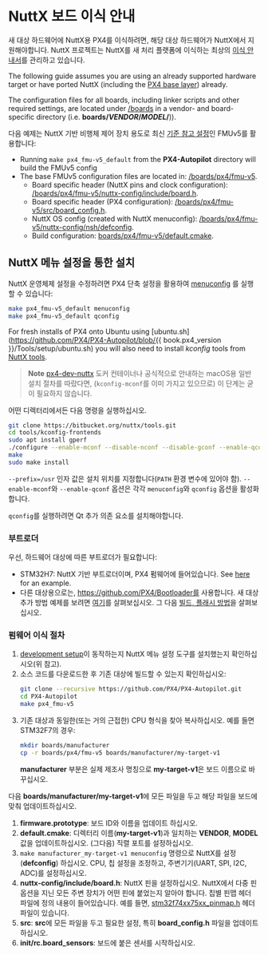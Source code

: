 # NuttX 보드 이식 안내

새 대상 하드웨어에 NuttX용 PX4를 이식하려면, 해당 대상 하드웨어가 NuttX에서 지원해야합니다. NuttX 프로젝트는 NuttX를 새 처리 플랫폼에 이식하는 최상의 [이식 안내서](https://cwiki.apache.org/confluence/display/NUTTX/Porting+Guide)를 관리하고 있습니다.

The following guide assumes you are using an already supported hardware target or have ported NuttX (including the [PX4 base layer](https://github.com/PX4/PX4-Autopilot/tree/master/platforms/nuttx/src/px4)) already.

The configuration files for all boards, including linker scripts and other required settings, are located under [/boards](https://github.com/PX4/PX4-Autopilot/tree/master/boards/) in a vendor- and board-specific directory (i.e. **boards/_VENDOR_/_MODEL_/**)).

다음 예제는 NuttX 기반 비행체 제어 장치 용도로 최신 [기준 참고 설정](../hardware/reference_design.md)인 FMUv5를 활용합니다:
* Running `make px4_fmu-v5_default` from the **PX4-Autopilot** directory will build the FMUv5 config
* The base FMUv5 configuration files are located in: [/boards/px4/fmu-v5](https://github.com/PX4/PX4-Autopilot/tree/master/boards/px4/fmu-v5).
  * Board specific header (NuttX pins and clock configuration): [/boards/px4/fmu-v5/nuttx-config/include/board.h](https://github.com/PX4/PX4-Autopilot/blob/master/boards/px4/fmu-v5/nuttx-config/include/board.h).
  * Board specific header (PX4 configuration): [/boards/px4/fmu-v5/src/board_config.h](https://github.com/PX4/PX4-Autopilot/blob/master/boards/px4/fmu-v5/src/board_config.h).
  * NuttX OS config (created with NuttX menuconfig): [/boards/px4/fmu-v5/nuttx-config/nsh/defconfig](https://github.com/PX4/PX4-Autopilot/blob/master/boards/px4/fmu-v5/nuttx-config/nsh/defconfig).
  * Build configuration: [boards/px4/fmu-v5/default.cmake](https://github.com/PX4/PX4-Autopilot/blob/master/boards/px4/fmu-v5/default.cmake).

## NuttX 메뉴 설정을 통한 설치

NuttX 운영체제 설정을 수정하려면 PX4 단축 설정을 활용하여 [menuconfig](https://bitbucket.org/nuttx/nuttx) 를 실행할 수 있습니다:
```sh
make px4_fmu-v5_default menuconfig
make px4_fmu-v5_default qconfig
```

For fresh installs of PX4 onto Ubuntu using [ubuntu.sh](https://github.com/PX4/PX4-Autopilot/blob/{{ book.px4_version }}/Tools/setup/ubuntu.sh) you will also need to install *kconfig* tools from [NuttX tools](https://bitbucket.org/nuttx/tools/src/master/).

> **Note** [px4-dev-nuttx](https://hub.docker.com/r/px4io/px4-dev-nuttx/) 도커 컨테이너나 공식적으로 안내하는 macOS용 일반 설치 절차를 따랐다면, (`kconfig-mconf`를 이미 가지고 있으므로) 이 단계는 굳이 필요하지 않습니다.

어떤 디렉터리에서든 다음 명령을 실행하십시오.
```sh
git clone https://bitbucket.org/nuttx/tools.git
cd tools/kconfig-frontends
sudo apt install gperf
./configure --enable-mconf --disable-nconf --disable-gconf --enable-qconf --prefix=/usr
make
sudo make install
```

`--prefix=/usr` 인자 값은 설치 위치를 지정합니다(`PATH` 환경 변수에 있어야 함). `--enable-mconf`와 `--enable-qconf` 옵션은 각각 `menuconfig`와 `qconfig` 옵션을 활성화합니다.

`qconfig`를 실행하려면 Qt 추가 의존 요소를 설치해야합니다.

### 부트로더

우선, 하드웨어 대상에 따른 부트로더가 필요합니다:
- STM32H7: NuttX 기반 부트로더이며, PX4 펌웨어에 들어있습니다. See [here](https://github.com/PX4/PX4-Autopilot/tree/master/boards/holybro/durandal-v1/nuttx-config/bootloader) for an example.
- 다른 대상용으로는, https://github.com/PX4/Bootloader를 사용합니다. 새 대상 추가 방법 예제를 보려면 [여기](https://github.com/PX4/Bootloader/pull/155/files)를 살펴보십시오. 그 다음 [빌드, 플래시 방법](../software_update/stm32_bootloader.md)을 살펴보십시오.

### 펌웨어 이식 절차

1. [development setup](../setup/dev_env.md)이 동작하는지 NuttX 메뉴 설정 도구를 설치했는지 확인하십시오(위 참고).
1. 소스 코드를 다운로드한 후 기존 대상에 빌드할 수 있는지 확인하십시오:
   ```bash
   git clone --recursive https://github.com/PX4/PX4-Autopilot.git
   cd PX4-Autopilot
   make px4_fmu-v5
   ```
1. 기존 대상과 동일한(또는 거의 근접한) CPU 형식을 찾아 복사하십시오. 예를 들면 STM32F7의 경우:
   ```bash
   mkdir boards/manufacturer
   cp -r boards/px4/fmu-v5 boards/manufacturer/my-target-v1
   ```
   **manufacturer** 부분은 실제 제조사 명칭으로 **my-target-v1**은 보드 이름으로 바꾸십시오.

다음 **boards/manufacturer/my-target-v1**에 모든 파일을 두고 해당 파일을 보드에 맞춰 업데이트하십시오.
1. **firmware.prototype**: 보드 ID와 이름을 업데이트 하십시오.
1. **default.cmake**: 디렉터리 이름(**my-target-v1**)과 일치하는 **VENDOR**, **MODEL** 값을 업데이트하십시오. (그다음) 직렬 포트를 설정하십시오.
1. `make manufacturer_my-target-v1 menuconfig` 명령으로 NuttX를 설정(**defconfig**) 하십시오. CPU, 칩 설정을 조정하고, 주변기기(UART, SPI, I2C, ADC)를 설정하십시오.
1. **nuttx-config/include/board.h**: NuttX 핀을 설정하십시오. NuttX에서 다중 핀 옵션을 지닌 모든 주변 장치가 어떤 핀에 붙었는지 알아야 합니다. 칩별 핀맵 헤더 파일에 정의 내용이 들어있습니다. 예를 들면, [stm32f74xx75xx_pinmap.h](https://github.com/PX4/NuttX/blob/px4_firmware_nuttx-8.2/arch/arm/src/stm32f7/hardware/stm32f74xx75xx_pinmap.h) 헤더 파일이 있습니다.
1. **src**: **src**에 모든 파일을 두고 필요한 설정, 특히 **board_config.h** 파일을 업데이트 하십시오.
1. **init/rc.board_sensors**: 보드에 붙은 센서를 시작하십시오.

